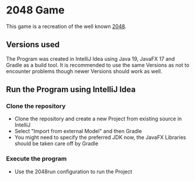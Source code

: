 # 2048 Game

This game is a recreation of the well known [2048](https://en.wikipedia.org/wiki/2048_(video_game), "2048").

## Versions used
The Program was created in IntelliJ Idea using Java 19, JavaFX 17 and Gradle as a build tool. It is recommended to use the same Versions as not to encounter problems though newer Versions should work as well. 

## Run the Program using IntelliJ Idea

### Clone the repository 
* Clone the repository and create a new Project from existing source in IntelliJ
* Select "Import from external Model" and then Gradle
* You might need to specify the preferred JDK now, the JavaFX Libraries should be taken care off by Gradle
 
### Execute the program
* Use the 2048run configuration to run the Project

